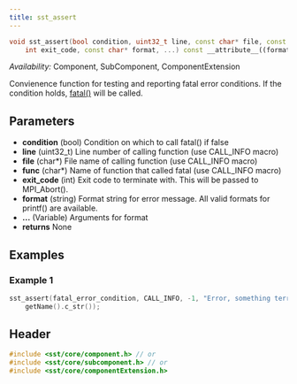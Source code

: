 ```yaml
---
title: sst_assert
---
```

<!---
SAND202X-XXXX X
Source: location of source document if any
--->
```cpp
void sst_assert(bool condition, uint32_t line, const char* file, const char* func, 
    int exit_code, const char* format, ...) const __attribute__((format(printf, 6, 7)));
```
*Availability:* Component, SubComponent, ComponentExtension

Convienence function for testing and reporting fatal error conditions. If the condition holds, [fatal()](fatal) will be called.

## Parameters
* **condition** (bool) Condition on which to call fatal() if false
* **line** (uint32_t) Line number of calling function (use CALL_INFO macro)
* **file** (char*) File name of calling function (use CALL_INFO macro)
* **func** (char*) Name of function that called fatal (use CALL_INFO macro)
* **exit_code** (int) Exit code to terminate with. This will be passed to MPI_Abort().
* **format** (string) Format string for error message. All valid formats for printf() are available.
* **...** (Variable) Arguments for format
* **returns** None


## Examples

<!--- SOURCE_CODE: None --->
### Example 1
```cpp
sst_assert(fatal_error_condition, CALL_INFO, -1, "Error, something terrible happend to component %s.\n", 
    getName().c_str());
```

## Header
```cpp
#include <sst/core/component.h> // or
#include <sst/core/subcomponent.h> // or
#include <sst/core/componentExtension.h>
```